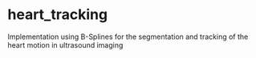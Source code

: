 # heart_tracking
Implementation using B-Splines for the segmentation and tracking of the heart motion in ultrasound imaging
